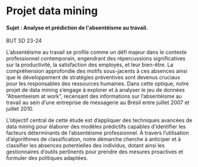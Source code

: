 # Projet data mining  
#### Sujet : Analyse et prédiction de l'absentéisme au travail.
 BUT SD 23-24

 L’absentéisme au travail se profile comme un défi majeur dans le contexte professionnel contemporain, engendrant des répercussions significatives sur la productivité, la satisfaction des employés, et leur bien-être. La compréhension approfondie des motifs sous-jacents à ces absences ainsi que le développement de stratégies préventives sont devenus cruciaux pour les responsables des ressources humaines. Dans cette optique, notre projet de data mining s’engage à explorer et à analyser le jeu de données ”Absenteeism at work”, recensant des informations sur l’absentéisme au travail au sein d’une entreprise de messagerie au Brésil entre juillet 2007 et juillet 2010.

L’objectif central de cette étude est d’appliquer des techniques avancées de data mining pour élaborer des modèles prédictifs capables d’identifier les facteurs déterminants de l’absentéisme professionnel. À travers l’utilisation d’algorithmes de classification, notre démarche cherche à anticiper et à classifier les absences potentielles des individus, dotant ainsi les gestionnaires d’outils pertinents pour prendre des mesures proactives et formuler des politiques adaptées.
